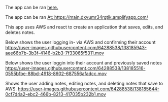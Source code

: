 <p> The app can be ran <a href= "https://main.dxvumr34rgtlk.amplifyapp.com/" target="_blank" > here. </a>  </p> 

<p> The app can be ran <a href= "https://main.dxvumr34rgtlk.amplifyapp.com/" target="_blank" > At: https://main.dxvumr34rgtlk.amplifyapp.com/
 </a>  </p> 
This app uses AWS and react to create an application that saves, edits, and deletes notes.

Below shows the user logging in- via AWS and confirming their account
https://user-images.githubusercontent.com/64288538/138185943-aee66b7b-3b3f-4146-b2b3-7f33065f5311.mov

Below shows the user loggin into their account and previously saved notes
https://user-images.githubusercontent.com/64288538/138185516-0555b1be-88bd-4918-8602-687556afadcc.mov


Shows the user adding notes, editing notes, and deleting notes that save to AWS.
https://user-images.githubusercontent.com/64288538/138185644-0cf7d4a2-ebc2-466b-8213-417035b232b1.mov




